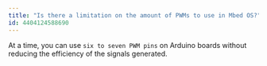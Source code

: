 ```yaml
---
title: "Is there a limitation on the amount of PWMs to use in Mbed OS?"
id: 4404124588690
---
```


At a time, you can use `six to seven PWM pins` on Arduino boards without reducing the efficiency of the signals generated.
